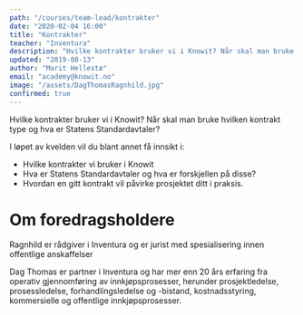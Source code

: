 ```yaml
---
path: "/courses/team-lead/kontrakter"
date: "2020-02-04 16:00"
title: "Kontrakter"
teacher: "Inventura"
description: "Hvilke kontrakter bruker vi i Knowit? Når skal man bruke hvilken kontrakt type og hva er Statens Standardavtaler?"
updated: "2019-08-13"
author: "Marit Hellestø"
email: "academy@knowit.no"
image: "/assets/DagThomasRagnhild.jpg"
confirmed: true
---
```



Hvilke kontrakter bruker vi i Knowit? Når skal man bruke hvilken kontrakt type og hva er Statens Standardavtaler? 

I løpet av kvelden vil du blant annet få innsikt i:
- Hvilke kontrakter vi bruker i Knowit
- Hva er Statens Standardavtaler og hva er forskjellen på disse?
- Hvordan en gitt kontrakt vil påvirke prosjektet ditt i praksis. 

# Om foredragsholdere

Ragnhild er rådgiver i Inventura og er jurist med spesialisering innen offentlige anskaffelser

Dag Thomas er partner i Inventura og har mer enn 20 års erfaring fra operativ gjennomføring av innkjøpsprosesser, herunder prosjektledelse, prosessledelse, forhandlingsledelse og -bistand, kostnadsstyring, kommersielle og offentlige innkjøpsprosesser.


